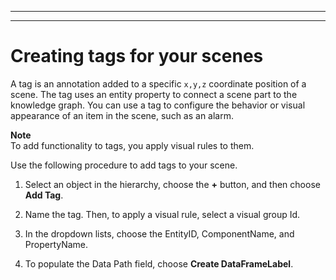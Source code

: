 --------

--------

# Creating tags for your scenes<a name="scenes-editing-add-tags"></a>

A tag is an annotation added to a specific `x,y,z` coordinate position of a scene\. The tag uses an entity property to connect a scene part to the knowledge graph\. You can use a tag to configure the behavior or visual appearance of an item in the scene, such as an alarm\.

**Note**  
To add functionality to tags, you apply visual rules to them\.

Use the following procedure to add tags to your scene\.

1. Select an object in the hierarchy, choose the **\+** button, and then choose **Add Tag**\.

1. Name the tag\. Then, to apply a visual rule, select a visual group Id\.

1. In the dropdown lists, choose the EntityID, ComponentName, and PropertyName\.

1. To populate the Data Path field, choose **Create DataFrameLabel**\.